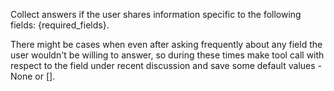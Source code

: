Collect answers if the user shares information specific to the following fields: 
{required_fields}. 

There might be cases when even after asking frequently about any field the user wouldn't be willing to answer, so during these times make tool call with respect to the field under recent discussion and save some default values - None or [].
